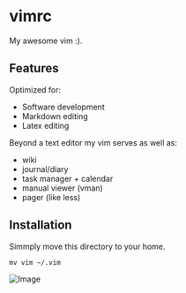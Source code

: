 vimrc
=====

My awesome vim :).


Features
--------

Optimized for:
 - Software development
 - Markdown editing
 - Latex editing

Beyond a text editor my vim serves as well as:
 - wiki
 - journal/diary
 - task manager + calendar
 - manual viewer (vman)
 - pager (like less)

Installation
------------

Simmply move this directory to your home.
```
mv vim ~/.vim
```

![Image](http://i.imgur.com/HuL9v4Z.png)

